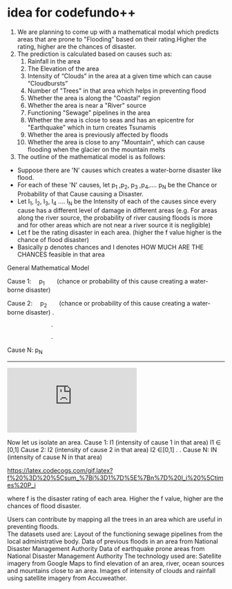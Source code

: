 # idea for codefundo++
1. We are planning to come up with a mathematical modal which predicts areas that are prone to "Flooding" based on their rating.Higher the rating, higher are the chances of disaster.
2. The prediction is calculated based on causes such as:
	1. Rainfall in the area
	2. The Elevation of the area
	3. Intensity of “Clouds” in the area at a given time which can cause “Cloudbursts”
	4. Number of "Trees" in that area which helps in preventing flood
  	5. Whether the area is along the "Coastal" region
	6. Whether the area is near a "River" source
	7. Functioning "Sewage" pipelines in the area
	8. Whether the area is close to seas and has an epicentre for "Earthquake" which in turn creates Tsunamis
	9. Whether the area is previously affected by floods
	10. Whether the area is close to any "Mountain", which can cause flooding when the glacier 
	on the mountain melts	
3. The outline of the mathematical model is as follows:<br>
  * Suppose there are 'N' causes which creates a water-borne disaster like flood.
  * For each of these 'N' causes, let p<sub>1</sub> ,p<sub>2</sub>, p<sub>3</sub> ,p<sub>4</sub>,.... p<sub>N</sub>  be the 	    Chance or Probability of that Cause causing a Disaster. 
  * Let I<sub>1</sub>, I<sub>2</sub>, I<sub>3</sub>, I<sub>4</sub> .... I<sub>N</sub> be the Intensity of each of the causes since every cause has a different level of damage in different areas (e.g.  For areas along the river source, the probability of river causing floods is more and for other areas which are not near a river source it is negligible) 
* Let f be the rating disaster in each area. (higher the f value higher is the chance of flood disaster)
* Basically p denotes chances and I denotes HOW MUCH ARE THE CHANCES feasible in that area<br>

General Mathematical Model

Cause 1:&emsp;     p<sub>1</sub>&emsp;&emsp;(chance or probability of this cause creating a water-borne disaster)

Cause 2:&emsp;     p<sub>2</sub>&emsp;&emsp;(chance or probability of this cause creating a water-borne disaster)
                  .
		  
                  .
		  
                  .
Cause N:     p<sub>N</sub> 

-----------------   
 ![first equation](https://latex.codecogs.com/gif.latex?%5Csum_%7Bi%3D1%7D%5E%7Bn%7D%20P%20%3D%201)


Now let us isolate an area. 
Cause 1:   I1                        (intensity of cause 1 in that area)      I1 ∈ [0,1]
Cause 2:   I2                        (intensity of cause 2 in that area)       I2 ∈[0,1]
                  .
                  . 
 Cause N:  IN                       (intensity of cause N in that area) 
 
https://latex.codecogs.com/gif.latex?f%20%3D%20%5Csum_%7Bi%3D1%7D%5E%7Bn%7D%20I_i%20%5Ctimes%20P_i

where f is the disaster rating of each area. Higher the f value, higher are the chances of flood disaster.

Users can contribute by mapping all the trees in an area which are useful in preventing floods.  
The datasets used are:
	Layout of the functioning sewage pipelines from the local administrative body.
	Data of previous floods in an area from National Disaster Management Authority
	Data of earthquake prone areas from National Disaster Management Authority
The technology used are:
	Satellite imagery from Google Maps to find elevation of an area, river, ocean sources and mountains close to an area.
	Images of intensity of clouds and rainfall using satellite imagery from Accuweather.
	





